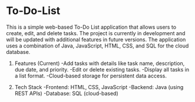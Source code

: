 # To-Do-List
This is a simple web-based To-Do List application that allows users to create, edit, and delete tasks. The project is currently in development and will be updated with additional features in future versions. The application uses a combination of Java, JavaScript, HTML, CSS, and SQL for the cloud database.

1. Features (Current)
-Add tasks with details like task name, description, due date, and priority.
-Edit or delete existing tasks.
-Display all tasks in a list format.
-Cloud-based storage for persistent data access.

2. Tech Stack
-Frontend: HTML, CSS, JavaScript
-Backend: Java (using REST APIs)
-Database: SQL (cloud-based)
